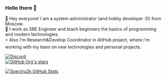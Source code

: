 ### Hello there 👋

🔭 Hey everyone! I am a system administrator (and hobby developer :D) from Moscow. <br>
💬 I work as SRE Engineer and teach beginners the basics of programming and modern technologies. <br>
⚡ Also I'm Research&Develop Coordinator in AltHub project, where i'm working with my team on new technologies and personal projects. <br>

[![Discord](https://img.shields.io/discord/739119342393884752?label=AltHub%20Project%20//%20Discord&logo=discord&logoColor=white&style=for-the-badge)](https://discord.gg/althub) <br>
[![GitHub Org's stars](https://img.shields.io/github/stars/AltHub-Project?label=AltHub%20Project%20%2F%2F%20GitHub&style=for-the-badge&logo=github)](https://link.althub.pro/github)

[![Spectru2k GitHub Stats](https://github-readme-stats.vercel.app/api?username=Spectrum2k)](https://github.com/Spectrum2k)
